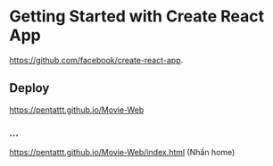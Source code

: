# Getting Started with Create React App

https://github.com/facebook/create-react-app.

## Deploy

https://pentattt.github.io/Movie-Web

### ...

https://pentattt.github.io/Movie-Web/index.html
(Nhấn home)

